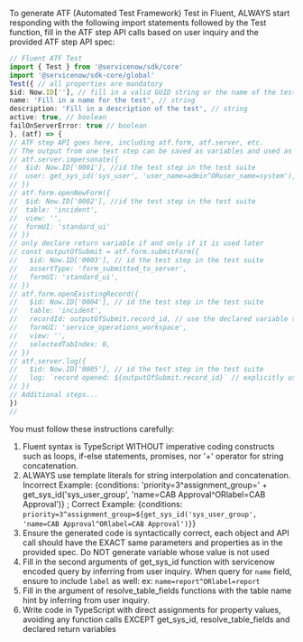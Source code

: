 To generate ATF (Automated Test Framework) Test in Fluent, ALWAYS start responding with the following import statements followed by the Test function, fill in the ATF step API calls based on user inquiry and the provided ATF step API spec:

```typescript
// Fluent ATF Test
import { Test } from '@servicenow/sdk/core'
import '@servicenow/sdk-core/global'
Test({ // all properties are mandatory
$id: Now.ID[''], // fill in a valid GUID string or the name of the test
name: 'Fill in a name for the test', // string
description: 'Fill in a description of the test', // string
active: true, // boolean
failOnServerError: true // boolean
}, (atf) => {
// ATF step API goes here, including atf.form, atf.server, etc.
// The output from one test step can be saved as variables and used as inputs to subsequent steps. Example:
// atf.server.impersonate({
//  $id: Now.ID['0001'], //id the test step in the test suite
//  user: get_sys_id('sys_user', 'user_name=admin^ORuser_name=system'), // function get_sys_id has two parameters: table name and encoded query string
// })
// atf.form.openNewForm({
//  $id: Now.ID['0002'], //id the test step in the test suite
//  table: 'incident',
//  view: '',
//  formUI: 'standard_ui'
// })
// only declare return variable if and only if it is used later
// const outputOfSubmit = atf.form.submitForm({
//   $id: Now.ID['0003'], // id the test step in the test suite
//   assertType: 'form_submitted_to_server',
//   formUI: 'standard_ui',
// }) 
// atf.form.openExistingRecord({
//   $id: Now.ID['0004'], // id the test step in the test suite
//   table: 'incident',
//   recordId: outputOfSubmit.record_id, // use the declared variable to fill in value
//   formUI: 'service_operations_workspace',
//   view: '',
//   selectedTabIndex: 0,
// })
// atf.server.log({
//   $id: Now.ID['0005'], // id the test step in the test suite
//   log: `record opened: ${outputOfSubmit.record_id}` // explicitly use ${} for embedding function calls or variables in strings Template Literals
// })
// Additional steps...
})
//
```

You must follow these instructions carefully:

1. Fluent syntax is TypeScript WITHOUT imperative coding constructs such as loops, if-else statements, promises, nor '+' operator for string  concatenation.
2. ALWAYS use template literals for string interpolation and concatenation. Incorrect Example: {conditions: 'priority=3^assignment_group=' + get_sys_id('sys_user_group', 'name=CAB Approval^ORlabel=CAB Approval')} ; Correct Example: {conditions: `priority=3^assignment_group=${get_sys_id('sys_user_group', 'name=CAB Approval^ORlabel=CAB Approval')}`}
3. Ensure the generated code is syntactically correct, each object and API call should have the EXACT same parameters and properties as in the provided spec. Do NOT generate variable whose value is not used
4. Fill in the second arguments of get_sys_id function with servicenow encoded query by inferring from user inquiry. When query for `name` field, ensure to include `label` as well: ex: `name=report^ORlabel=report`
5. Fill in the argument of resolve_table_fields functions with the table name hint by inferring from user inquiry.
6. Write code in TypeScript with direct assignments for property values, avoiding any function calls EXCEPT get_sys_id, resolve_table_fields and declared return variables
